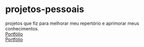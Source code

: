 # projetos-pessoais
projetos que fiz para melhorar meu repertório e aprimorar meus conhecimentos.
<br>
<a href="https://projetos-pessoais-xi.vercel.app/"> Portfólio</a>
<br>
<a href="https://projetos-pessoais-aqc5.vercel.app/"> Portfólio</a>

